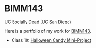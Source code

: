 # BIMM143
UC Socially Dead (UC San Diego)

Here is a portfolio of my work for [BIMM143](https://bioboot.github.io/bimm143_F22/).

- Class 10: [Halloween Candy Mini-Project]()
